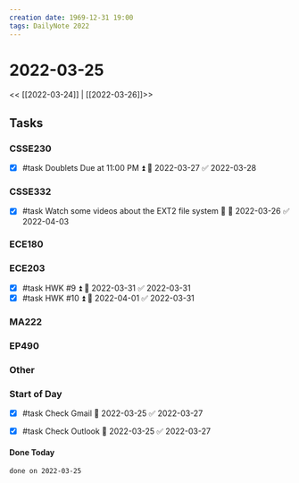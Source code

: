 ```yaml
---
creation date: 1969-12-31 19:00
tags: DailyNote 2022
---
```



# 2022-03-25

<< [[2022-03-24]] | [[2022-03-26]]>>

## Tasks

### CSSE230
- [x] #task Doublets Due at 11:00 PM ⏫ 📅 2022-03-27 ✅ 2022-03-28

### CSSE332
- [x] #task Watch some videos about the EXT2 file system 🔽 📅 2022-03-26 ✅ 2022-04-03

### ECE180

### ECE203
- [x] #task HWK #9 ⏫ 📅 2022-03-31 ✅ 2022-03-31
- [x] #task HWK #10 ⏫ 📅 2022-04-01 ✅ 2022-03-31

### MA222

### EP490

### Other

### Start of Day
- [x] #task Check Gmail 📅 2022-03-25 ✅ 2022-03-27
- [x] #task Check Outlook 📅 2022-03-25 ✅ 2022-03-27




#### Done Today

```tasks
done on 2022-03-25
```